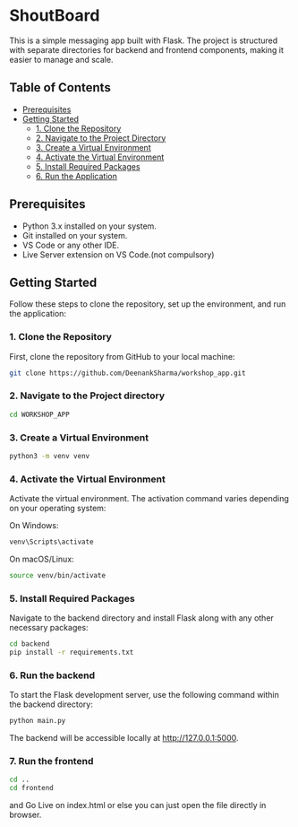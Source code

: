 # ShoutBoard

This is a simple messaging app built with Flask. The project is structured with separate directories for backend and frontend components, making it easier to manage and scale.

## Table of Contents

- [Prerequisites](#prerequisites)
- [Getting Started](#getting-started)
  - [1. Clone the Repository](#1-clone-the-repository)
  - [2. Navigate to the Project Directory](#2-navigate-to-the-project-directory)
  - [3. Create a Virtual Environment](#3-create-a-virtual-environment)
  - [4. Activate the Virtual Environment](#4-activate-the-virtual-environment)
  - [5. Install Required Packages](#5-install-required-packages)
  - [6. Run the Application](#6-run-the-application)

## Prerequisites

- Python 3.x installed on your system.
- Git installed on your system.
- VS Code or any other IDE.
- Live Server extension on VS Code.(not compulsory)

## Getting Started

Follow these steps to clone the repository, set up the environment, and run the application:

### 1. Clone the Repository

First, clone the repository from GitHub to your local machine:

```bash
git clone https://github.com/DeenankSharma/workshop_app.git
```

### 2. Navigate to the Project directory

```bash
cd WORKSHOP_APP
```

### 3. Create a Virtual Environment

```bash
python3 -m venv venv
```

### 4. Activate the Virtual Environment

Activate the virtual environment. The activation command varies depending on your operating system:

On Windows:

```bash
venv\Scripts\activate
```

On macOS/Linux:

```bash
source venv/bin/activate
```

### 5. Install Required Packages

Navigate to the backend directory and install Flask along with any other necessary packages:

```bash
cd backend
pip install -r requirements.txt
```

### 6. Run the backend

To start the Flask development server, use the following command within the backend directory:

```bash
python main.py
```

The backend will be accessible locally at http://127.0.0.1:5000. 
### 7. Run the frontend

```bash
cd ..
cd frontend
```

and Go Live on index.html or else you can just open the file directly in browser.
